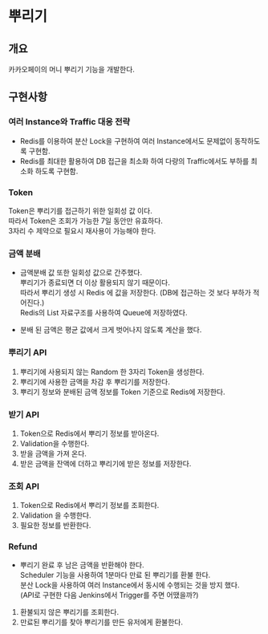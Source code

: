 # 뿌리기 

## 개요 
카카오페이의 머니 뿌리기 기능을 개발한다. 

## 구현사항 

### 여러 Instance와 Traffic 대응 전략
* Redis를 이용하여 분산 Lock을 구현하여 여러 Instance에서도 문제없이 동작하도록 구현함.
* Redis를 최대한 활용하여 DB 접근을 최소화 하여 다량의 Traffic에서도 부하를 최소화 하도록 구현함. 

### Token 
Token은 뿌리기를 접근하기 위한 일회성 값 이다. <br>
따라서 Token은 조회가 가능한 7일 동안만 유효하다. <br>
3자리 수 제약으로 필요시 재사용이 가능해야 한다.
  
### 금액 분배
*  금액분배 값 또한 일회성 값으로 간주했다. <br>
뿌리기가 종료되면 더 이상 활용되지 않기 때문이다. <br>
따라서 뿌리기 생성 시 Redis 에 값을 저장한다. (DB에 접근하는 것 보다 부하가 적어진다.) <br>
Redis의 List 자료구조를 사용하여 Queue에 저장하였다. 

* 분배 된 금액은 평균 값에서 크게 벗어나지 않도록 계산을 했다. 

### 뿌리기 API
1. 뿌리기에 사용되지 않는 Random 한 3자리 Token을 생성한다.
2. 뿌리기에 사용한 금액을 차감 후 뿌리기를 저장한다. 
3. 뿌리기 정보와 분배된 금액 정보를 Token 기준으로 Redis에 저장한다. 

### 받기 API
1. Token으로 Redis에서 뿌리기 정보를 받아온다. 
2. Validation을 수행한다.
3. 받을 금액을 가져 온다.
4. 받은 금액을 잔액에 더하고 뿌리기에 받은 정보를 저장한다.

### 조회 API
1. Token으로 Redis에서 뿌리기 정보를 조회한다. 
2. Validation 을 수행한다.
3. 필요한 정보를 반환한다.

### Refund
* 뿌리기 완료 후 남은 금액을 반환해야 한다.  <br>
Scheduler 기능을 사용하여 1분마다 만료 된 뿌리기를 환불 한다. <br>
분산 Lock을 사용하여 여러 Instance에서 동시에 수행되는 것을 방지 했다. <br>
(API로 구현한 다음 Jenkins에서 Trigger를 주면 어땠을까?)

1. 환불되지 않은 뿌리기를 조회한다.
2. 만료된 뿌리기를 찾아 뿌리기를 만든 유저에게 환불한다. 
 